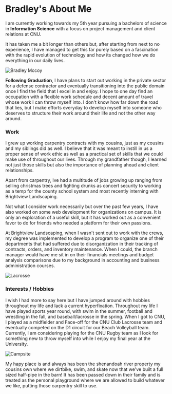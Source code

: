 # Bradley's About Me

I am currently working towards my 5th year pursuing a bachelors of science in **Information Science** with a focus on project management and client relations at CNU. 

It has taken me a bit longer than others but, after starting from next to no experience, I have managed to get this far purely based on a fascination with the rapid evolution of technology and how its changed how we do everything in our daily lives.


![Bradley Mccoy](https://thebradmccoy.github.io/ENGL-350-Blog/images/IMG_4478.png)



**Following Graduation**, I have plans to start out working in the private sector for a defense contractor and eventually transitioning into the public domain once I find the field that I excel in and enjoy. I hope to one day find an occupation with a flexible work schedule and decent amount of travel whose work I can throw myself into. I don't know how far down the road that lies, but I make efforts everyday to develop myself into someone who deserves to structure their work around their life and not the other way around.

### Work
I grew up working carpentry contracts with my cousins, just as my cousins and my siblings did as well. I believe that it was meant to instill in us a proper sense of work ethic as well as a practical set of skills that we could make use of throughout our lives. Through my grandfather though, I learned not just those skills but also the importance of planning ahead and client relationships. 


Apart from carpentry, Ive had a multitude of jobs growing up ranging from selling christmas trees and fighting drunks as concert security to working as a temp for the county school system and most recently interning with Brightview Landscaping. 


Not what I consider work necessarily but over the past few years, I have also worked on some web development for organizations on campus. It is only an exploration of a useful skill, but it has worked out as a convenient favor to do for friends who needed a platform for their own passions.


At Brightview Landscaping, when I wasn't sent out to work with the crews, my degree was implemented to develop a program to organize one of their departments that had suffered due to disorganization in their tracking of contracts, orders, and inventory maintenance. When I could, the branch manager would have me sit in on their financials meetings and budget analysis comparisons due to my background in accounting and business administration courses.

![Lacrosse](https://thebradmccoy.github.io/ENGL-350-Blog/images/IMG_3035.png)

### Interests / Hobbies
I wish I had more to say here but I have jumped around with hobbies throughout my life and lack a current hyperfixation. Throughout my life I have played sports year round, with swim in the summer, football and wrestling in the fall, and baseball/lacrosse in the spring. When I got to CNU, I played as a midfielder and Face-off for the CNU Club Lacrosse team and eventually competed on the D1 circuit for our Beach Volleyball team.  Currently, I am considering playing for the CNU Rugby team as I look for something new to throw myself into while I enjoy my final year at the University. 

![Campsite](https://thebradmccoy.github.io/ENGL-350-Blog/images/IMG_2951.png)


My hapy place is and always has been the shenandoah river property my cousins own where we dirtbike, swim, and skate now that we've built a full sized half-pipe in the barn! It has been passed down in their family and is treated as the personal playground where we are allowed to build whatever we like, putting those carpentry skill to use.
